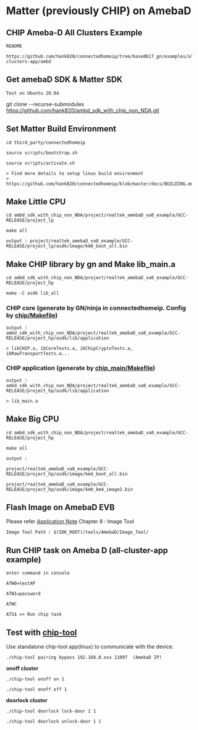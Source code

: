 # Matter (previously CHIP) on AmebaD

## CHIP Ameba-D All Clusters Example

    README

    https://github.com/hank820/connectedhomeip/tree/base0617_gn/examples/all-clusters-app/ambd


## Get amebaD SDK & Matter SDK

    Test on Ubuntu 20.04

git clone --recurse-submodules https://github.com/hank820/ambd_sdk_with_chip_non_NDA.git


## Set Matter Build Environment 

    cd third_party/connectedhomeip

    source scripts/bootstrap.sh

    source scripts/activate.sh

    > Find more details to setup linux build environment
    > https://github.com/hank820/connectedhomeip/blob/master/docs/BUILDING.md


## Make Little CPU
    cd ambd_sdk_with_chip_non_NDA/project/realtek_amebaD_va0_example/GCC-RELEASE/project_lp

    make all
    
    output : project/realtek_amebaD_va0_example/GCC-RELEASE/project_lp/asdk/image/km0_boot_all.bin

## Make CHIP library by gn and Make lib_main.a

    cd ambd_sdk_with_chip_non_NDA/project/realtek_amebaD_va0_example/GCC-RELEASE/project_hp

    make -C asdk lib_all

    

### CHIP core (generate by GN/ninja in connectedhomeip. Config by [chip/Makefile](https://github.com/hank820/ambd_sdk_with_chip_non_NDA/blob/main/project/realtek_amebaD_va0_example/GCC-RELEASE/project_hp/asdk/make/chip/Makefile))

    output : ambd_sdk_with_chip_non_NDA/project/realtek_amebaD_va0_example/GCC-RELEASE/project_hp/asdk/lib/application

    > libCHIP.a, ibCoreTests.a, ibChipCryptoTests.a, ibRawTransportTests.a...

### CHIP application (generate by [chip_main/Makefile](https://github.com/hank820/ambd_sdk_with_chip_non_NDA/blob/main/project/realtek_amebaD_va0_example/GCC-RELEASE/project_hp/asdk/make/chip_main/Makefile))

    output : ambd_sdk_with_chip_non_NDA/project/realtek_amebaD_va0_example/GCC-RELEASE/project_hp/asdk/lib/application

    > lib_main.a

## Make Big CPU
    cd ambd_sdk_with_chip_non_NDA/project/realtek_amebaD_va0_example/GCC-RELEASE/project_hp

    make all
    
    output : 

    project/realtek_amebaD_va0_example/GCC-RELEASE/project_hp/asdk/image/km4_boot_all.bin
    
    project/realtek_amebaD_va0_example/GCC-RELEASE/project_hp/asdk/image/km0_km4_image2.bin

## Flash Image on AmebaD EVB

Please refer [Application Note](https://github.com/hank820/ambd_sdk_with_chip_non_NDA/blob/master/doc/AN0400%20Ameba-D%20Application%20Note%20v14.pdf) Chapter 8 : Image Tool

    Image Tool Path : $(SDK_ROOT)/tools/AmebaD/Image_Tool/
    

## Run CHIP task on Ameba D (all-cluster-app example)
    enter command in console

    ATW0=testAP

    ATW1=password

    ATWC

    ATS$ => Run chip task


## Test with [chip-tool](https://github.com/hank820/connectedhomeip/tree/master/examples/chip-tool)
Use standalone chip-tool app(linux) to communicate with the device.

`./chip-tool pairing bypass 192.168.0.xxx 11097  (AmebaD IP)`

<b>onoff cluster</b>

`./chip-tool onoff on 1`

`./chip-tool onoff off 1`
    
<b>doorlock cluster</b>

`./chip-tool doorlock lock-door 1 1`
    
`./chip-tool doorlock unlock-door 1 1`

